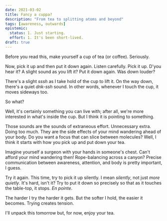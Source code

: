 ```yaml
---
date: 2021-03-02
title: Fancy a cuppa?
description: "From tea to splitting atoms and beyond"
tags: [awareness, outwards]
epistemic:
  status: 1. Just starting.
  effort: 1. It's been short-lived.
draft: true
---
```


Before you read this, make yourself a cup of tea (or coffee). Seriously.

Now, pick it up and then put it down again. Listen carefully. Pick it up. D'you hear it? A slight sound as you lift it? Put it down again. Was down louder?

There's a slight _sssh_ as I take hold of the cup to lift it. On the way down, there's a quiet _dnk-ssh_ sound. In other words, whenever I touch the cup, it moves sideways too.

So what?

Well, it's certainly something you can live with; after all, we're more interested in what's inside the cup. But I think it is pointing to something.

Those sounds are the sounds of extraneous effort. Unnecessary extra. Doing too much. They are the side effects of your mind wandering ahead of your body. Do you want a focus that can slice between molecules? Well, I think it starts with how you pick up and put down your tea.

Imagine yourself a surgeon with your hands in someone's chest. Can't afford your mind wandering then! Rope-balancing across a canyon? Precise communication between awareness, attention, and body is pretty important, I guess.

Try it again. This time, try to pick it up silently. I mean _silently_, not just _more quietly_. It's hard, isn't it? Try to put it down so precisely so that as it touches the table-top, it stops. _En pointe_.

The harder I try the harder it gets. But the softer I hold, the easier it becomes. Trying creates tension.

I'll unpack this tomorrow but, for now, enjoy your tea.
